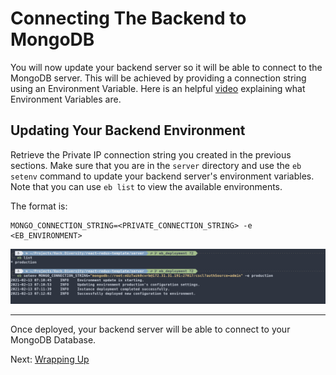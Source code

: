 # Connecting The Backend to MongoDB
You will now update your backend server so it will be able to connect to the MongoDB server. This will be achieved by providing a connection string using an Environment Variable.
Here is an helpful [video](https://www.youtube.com/watch?v=ADh_OFBfdEE) explaining what Environment Variables are.

## Updating Your Backend Environment

Retrieve the Private IP connection string you created in the previous sections. Make sure that you are in the `server` directory and use the `eb  setenv` command to update your backend server's environment variables. Note that you can use `eb list` to view the available environments.

The format is:
```shell
MONGO_CONNECTION_STRING=<PRIVATE_CONNECTION_STRING> -e <EB_ENVIRONMENT>
```

![eb list and eb setenv commands on the terminal](./images/ebcli_setting_mongo_conn_string.png)

---

Once deployed, your backend server will be able to connect to your MongoDB Database.

Next: [Wrapping Up](../05_Wrapping_Up/README.md)
